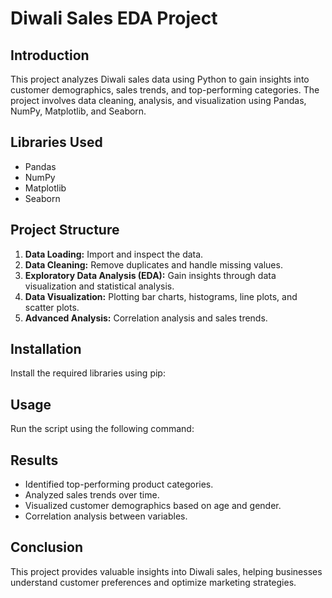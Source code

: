 # Diwali Sales EDA Project

## Introduction
This project analyzes Diwali sales data using Python to gain insights into customer demographics, sales trends, and top-performing categories. The project involves data cleaning, analysis, and visualization using Pandas, NumPy, Matplotlib, and Seaborn.

## Libraries Used
- Pandas
- NumPy
- Matplotlib
- Seaborn

## Project Structure
1. **Data Loading:** Import and inspect the data.
2. **Data Cleaning:** Remove duplicates and handle missing values.
3. **Exploratory Data Analysis (EDA):** Gain insights through data visualization and statistical analysis.
4. **Data Visualization:** Plotting bar charts, histograms, line plots, and scatter plots.
5. **Advanced Analysis:** Correlation analysis and sales trends.

## Installation
Install the required libraries using pip:

## Usage
Run the script using the following command:


## Results
- Identified top-performing product categories.
- Analyzed sales trends over time.
- Visualized customer demographics based on age and gender.
- Correlation analysis between variables.

## Conclusion
This project provides valuable insights into Diwali sales, helping businesses understand customer preferences and optimize marketing strategies.


